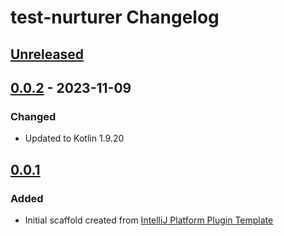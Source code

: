 <!-- Keep a Changelog guide -> https://keepachangelog.com -->

# test-nurturer Changelog

## [Unreleased]

## [0.0.2] - 2023-11-09

### Changed

- Updated to Kotlin 1.9.20

## [0.0.1]

### Added

- Initial scaffold created from [IntelliJ Platform Plugin Template](https://github.com/JetBrains/intellij-platform-plugin-template)

[Unreleased]: https://github.com/sweet-mustard/test-nurturer/compare/v0.0.2...HEAD
[0.0.2]: https://github.com/sweet-mustard/test-nurturer/compare/v0.0.1...v0.0.2
[0.0.1]: https://github.com/sweet-mustard/test-nurturer/commits/v0.0.1
